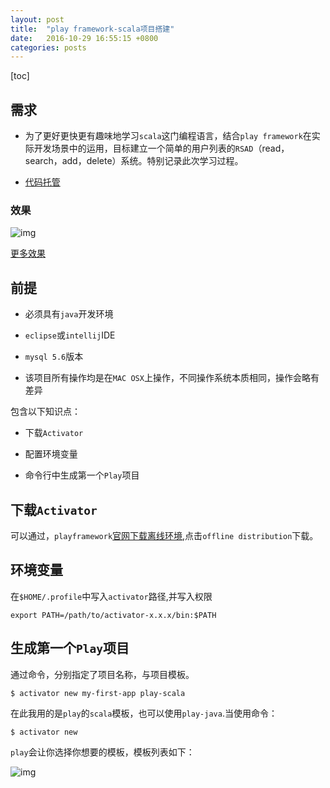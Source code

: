 ```yaml
---
layout: post
title:  "play framework-scala项目搭建"
date:   2016-10-29 16:55:15 +0800
categories: posts
---
```


[toc]
## 需求
- 为了更好更快更有趣味地学习`scala`这门编程语言，结合`play framework`在实际开发场景中的运用，目标建立一个简单的用户列表的`RSAD`（read，search，add，delete）系统。特别记录此次学习过程。

- [代码托管](https://github.com/BeAce/scala-and-playframework-userlist)

### 效果
![img](https://camo.githubusercontent.com/5ee38df9cb5155b2d6f2bad5207b65482de1929a/687474703a2f2f696d616765732d6d616e616765722e6f73732d636e2d7368616e676861692e616c6979756e63732e636f6d2f7374617469632f757365726c6973742e706e67)

[更多效果](https://github.com/BeAce/scala-and-playframework-userlist)

## 前提
- 必须具有`java`开发环境

- `eclipse`或`intellij`IDE

- `mysql 5.6`版本

- 该项目所有操作均是在`MAC OSX`上操作，不同操作系统本质相同，操作会略有差异


包含以下知识点：


- 下载`Activator`

- 配置环境变量

- 命令行中生成第一个`Play`项目


## 下载`Activator`

可以通过，`playframework`[官网下载离线环境](https://playframework.com/download),点击`offline distribution`下载。

## 环境变量

在`$HOME/.profile`中写入`activator`路径,并写入权限

```
export PATH=/path/to/activator-x.x.x/bin:$PATH
```

## 生成第一个`Play`项目

通过命令，分别指定了项目名称，与项目模板。

```
$ activator new my-first-app play-scala
```
在此我用的是`play`的`scala`模板，也可以使用`play-java`.当使用命令：

```
$ activator new
```
`play`会让你选择你想要的模板，模板列表如下：

![img](http://images-manager.oss-cn-shanghai.aliyuncs.com/static/play-scala-userlist/play-scala-1.jpg)